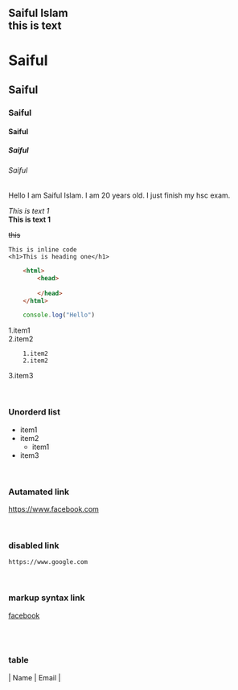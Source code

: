 <!--markdown tutorial-->
Saiful Islam  
this is text
--- 

# Saiful
## Saiful
### Saiful
#### Saiful
##### Saiful
###### Saiful

<p>Hello I am Saiful Islam. I am 20 years old. I just finish my hsc exam.</p>



_This is text 1_  
__This is text 1__

~~this~~

`This is inline code`  
`<h1>This is heading one</h1>`  

```html
    <html>
        <head>
        
        </head>
    </html>
```

```javascript
    console.log("Hello")
```

1.item1  
2.item2   
        
        1.item2   
        2.item2
3.item3  

</br>



### Unorderd list
- item1
- item2
    - item1
- item3

</br>


### Autamated link
https://www.facebook.com

</br>


### disabled link

`https://www.google.com`

</br>


### markup syntax link

[facebook][websitelink]

</br>


<!-- ### all link -->
[websitelink]:http://www.facebook.com

</br>


### table

| Name | Email |





